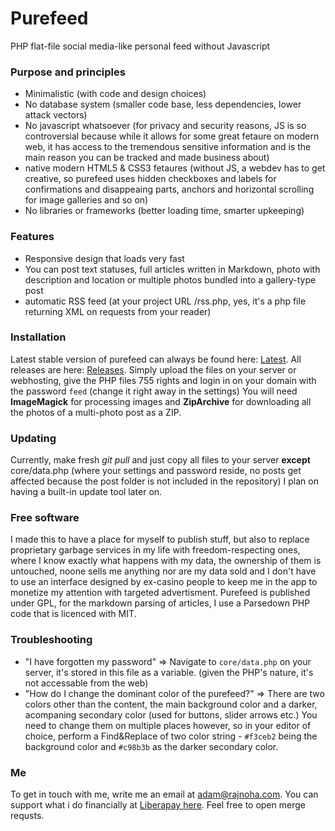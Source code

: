 # Purefeed
PHP flat-file social media-like personal feed without Javascript

### Purpose and principles
 - Minimalistic (with code and design choices)
 - No database system (smaller code base, less dependencies, lower attack vectors)
 - No javascript whatsoever (for privacy and security reasons, JS is so controversial because while it allows for some great fetaure on modern web, it has access to the tremendous sensitive information and is the main reason you can be tracked and made business about)
 - native modern HTML5 & CSS3 fetaures (without JS, a webdev has to get creative, so purefeed uses hidden checkboxes and labels for confirmations and disappeaing parts, anchors and horizontal scrolling for image galleries and so on)
 - No libraries or frameworks (better loading time, smarter upkeeping)

### Features
 - Responsive design that loads very fast
 - You can post text statuses, full articles written in Markdown, photo with description and location or multiple photos bundled into a gallery-type post
 - automatic RSS feed (at your project URL /rss.php, yes, it's a php file returning XML on requests from your reader)

### Installation
Latest stable version of purefeed can always be found here: [Latest](https://codeberg.org/arajnoha/purefeed/releases/latest).
All releases are here: [Releases](https://codeberg.org/arajnoha/purefeed/releases).
Simply upload the files on your server or webhosting, give the PHP files 755 rights and login in on your domain with the password `feed` (change it right away in the settings)
You will need **ImageMagick** for processing images and **ZipArchive** for downloading all the photos of a multi-photo post as a ZIP.

### Updating
Currently, make fresh _git pull_ and just copy all files to your server **except** core/data.php (where your settings and password reside, no posts get affected because the post folder is not included in the repository)
I plan on having a built-in update tool later on.

### Free software
I made this to have a place for myself to publish stuff, but also to replace proprietary garbage services in my life with freedom-respecting ones, where I know exactly what happens with my data, the ownership of them is untouched, noone sells me anything nor are my data sold and I don't have to use an interface designed by ex-casino people to keep me in the app to monetize my attention with targeted advertisment. Purefeed is published under GPL, for the markdown parsing of articles, I use a Parsedown PHP code that is licenced with MIT.

### Troubleshooting
- "I have forgotten my password" => Navigate to `core/data.php` on your server, it's stored in this file as a variable. (given the PHP's nature, it's not accessable from the web)
- "How do I change the dominant color of the purefeed?" => There are two colors other than the content, the main background color and a darker, acompaning secondary color (used for buttons, slider arrows etc.) You need to change them on multiple places however, so in your editor of choice, perform a Find&Replace of two color string - `#f3ceb2` being the background color and `#c98b3b` as the darker secondary color.

### Me
To get in touch with me, write me an email at adam@rajnoha.com.
You can support what i do financially at [Liberapay here](https://liberapay.com/arajnoha/donate).
Feel free to open merge requsts.
